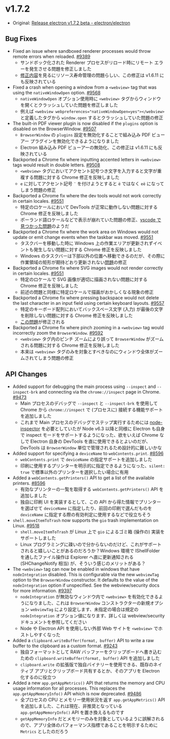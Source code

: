 # v1.7.2

* Original: [Release electron v1.7.2 beta - electron/electron](https://github.com/electron/electron/releases/tag/v1.7.2)

## Bug Fixes

* Fixed an issue where sandboxed renderer processes would throw remote errors when reloaded. [#9389](https://github.com/electron/electron/pull/9389)
  * サンドボック化された Renderer プロセスがリロード時にリモート エラーを発生させる問題を修正しました
  * [修正内容](https://github.com/electron/electron/pull/9389/files)を見るにリソース寿命管理の問題らしい、この修正は v1.6.11 にも反映されている
* Fixed a crash when opening a window from a `<webview>` tag that was using the `nativeWindowOpen` option. [#9568](https://github.com/electron/electron/pull/9568)
  * `nativeWindowOpen` オプション使用時に `<webview>` タグからウィンドウを開くとクラッシュしていた問題を修正しました
  * 例えば `<webview webpreferences="nativeWindowOpen=yes"></webview>` と定義したタグから `window.open` するとクラッシュしていた問題の修正
* The built-in PDF viewer plugin is now disabled if the `plugins` option is disabled on the BrowserWindow. [#9507](https://github.com/electron/electron/pull/9507)
  * `BrowserWindow` の `plugins` 設定を無効化することで組み込み PDF ビューアー プラグインを無効化できるようになりました
  * Electron 組み込み PDF ビューアーの無効化、この修正は v1.6.11 にも反映されている
* Backported a Chrome fix where inputting accented letters in `<webview>` tags would result in double letters. [#9508](https://github.com/electron/electron/pull/9508)
  * `<webview>` タグにおいてアクセント記号つき文字を入力すると文字が重複する問題に対する Chrome 修正を反映しました
  * `e` に対してアクセント記号 `¨` を付けようとすると `ë` ではなく `eë` になってしまう問題の修正
* Backported a Chrome fix where the dev tools would not work correctly in certain locales. [#9551](https://github.com/electron/electron/pull/9551)
  * 特定のロケールにおいて DevTools が正常に動作しない問題に対する Chrome 修正を反映しました
  * ポーランド語ロケールなどで表示が崩れていた問題の修正、[vscode で見つかった問題](https://github.com/Microsoft/vscode/issues/24820)のようだ
* Backported a Chrome fix where the work area on Windows would not update or emit change events when the taskbar was moved. [#9551](https://github.com/electron/electron/pull/9551)
  * タスクバーを移動した時に Windows 上の作業エリアが更新されずイベントも発生しない問題に対する Chrome 修正を反映しました
  * Windows のタスクバーは下部以外の位置へ移動できるのだが、その際に作業領域の矩形が期待どおり更新されない[問題](https://github.com/electron/electron/issues/6312)の修正
* Backported a Chrome fix where SVG images would not render correctly in certain locales. [#9551](https://github.com/electron/electron/pull/9551)
  * 特定のロケールで SVG 画像が適切に描画されない問題に対する Chrome 修正を反映しました
  * 前述の問題と同様に特定ロケールで描画がおかしくなる現象の修正
* Backported a Chrome fix where pressing backspace would not delete the last character in an input field using certain keyboard layouts. [#9557](https://github.com/electron/electron/pull/9557)
  * 特定のキーボード配列においてバックスペース文字 (入力) が最後の文字を削除しない問題に対する Chrome 修正を反映しました
  * [この問題](https://github.com/electron/electron/issues/9173)が修正される
* Backported a Chrome fix where pinch zooming in a `<webview>` tag would incorrectly zoom the `BrowserWindow`. [#9592](https://github.com/electron/electron/pull/9592)
  * `<webview>` タグ内のピンチ ズームにより誤って `BrowserWindow` がズームされる問題に対する Chrome 修正を反映しました
  * 本来は `<webview>` タグのみを対象とすべきなのにウィンドウ全体がズームされてしまう問題の修正

## API Changes

* Added support for debugging the main process using `--inspect` and `--inspect-brk` and connecting via the `chrome://inspect` page in Chrome. [#9473](https://github.com/electron/electron/pull/9473)
  * Main プロセスのデバッグで `--inspect` と `--inspect-brk` を使用して Chrome から `chrome://inspect` で (プロセスに) 接続する機能サポートを追加しました
  * これまで Main プロセスのデバッグでステップ実行するためには [node-inspector](https://www.npmjs.com/package/node-inspector) を必要としていたが Node v6.3 以降と同様に Electron も自身で inspect モードをサポートするようになった、欲をいえば Chrome なしで Electron 自身の DevTools を直に使用できるとよいのだが、DevTools は `BrowserWindow` 単位で管理されるため設計的に難しいかな
* Added support for specifying a `deviceName` to `webContents.print`. [#8596](https://github.com/electron/electron/pull/8596)
  * `webContents.print` で `deviceName` の指定サポートを追加しました
  * 印刷に使用するプリンターを明示的に指定できるようになった、`silent: true` で標準以外のプリンターを選択したい場合に有用
* Added a `webContents.getPrinters()` API to get a list of the available printers. [#8596](https://github.com/electron/electron/pull/8596)
  * 有効なプリンターの一覧を取得する `webContents.getPrinters()` API を追加しました
  * 独自に印刷 UI を実装するとして、この API から得た情報でプリンターを選ばせて `deviceName` に指定したり、前回の印刷で選んだものを `deviceName` に指定する際の有効判定に使用するなどで役立ちそう
* `shell.moveItemToTrash` now supports the `gio` trash implementation on Linux. [#9518](https://github.com/electron/electron/pull/9518)
  * `shell.moveItemToTrash` が Linux 上で `gio` によるゴミ箱 (操作の) 実装をサポートしました
  * Linux プログラミングに疎いので分からないのだけど、これがサポートされると嬉しいことがあるのだろうか？Windows 環境で IShellFolder を通したファイル操作は Explorer へ直に更新通知される (SHChangeNotify 相当) が、そういう感じのメリットがある？
* The `<webview>` tag can now be enabled in windows that have `nodeIntegration` disabled. This is configurable via the new `webviewTag` option to the `BrowserWindow` constructor. It defaults to the value of the `nodeIntegration` option if unspecified. See the webview/security docs for more information. [#9397](https://github.com/electron/electron/pull/9397)
  * `nodeIntegration` が無効なウィンドウ内で `<webview>` を有効化できるようになりました、これは `BrowserWindow` コンストラクターの新規オプション `webviewTag` により設定します、未指定の場合は規定の `nodeIntegration` オプション値になります、詳しくは webview/security ドキュメントを参照してください
  * Node や Electron API を使用しない外部 Web サイトを `<webview>` でホストしやすくなった
* Added a `clipboard.writeBuffer(format, buffer)` API to write a raw buffer to the clipboard as a custom format. [#9243](https://github.com/electron/electron/pull/9243)
  * 独自フォーマットとして RAW バッファーをクリップボードへ書き込むための `clipboard.writeBuffer(format, buffer)` API を追加しました
  * `clipboard.write` の拡張版で独自バイナリーを使用できる、既存のネイティブ アプリとクリップボード共有するとか、そのアプリを Electron 化するのに役立つ
* Added a new `app.getAppMetrics()` API that returns the memory and CPU usage information for all processes. This replaces the `app.getAppMemoryInfo()` API which is now deprecated. [#9486](https://github.com/electron/electron/pull/9486)
  * 全プロセスの CPU とメモリー使用状況を返す `app.getAppMetrics()` API を追加しました、これは現在、非推奨となっている `app.getAppMemoryInfo()` API を置き換えるものです
  * `getAppMemoryInfo` だとメモリーのみを対象としているように誤解されるので、アプリ全体のパフォーマンス指標であることを明示するために `Metrics` としたのだろう
